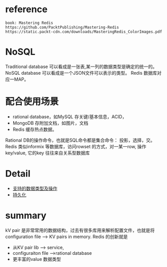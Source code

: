 # reference 
    book: Mastering Redis
    https://github.com/PacktPublishing/Mastering-Redis
    https://static.packt-cdn.com/downloads/MasteringRedis_ColorImages.pdf

# NoSQL
Traditional database 可以看成是一张表,某一列的数据类型是确定的统一的。
NoSQL database 可以看成是一个JSON文件可以表示的类型。 Redis 数据库对应一MAP。

# 配合使用场景
* rational database，如MySQL 存关键/基本信息，ACID，
* MongoDB 存附加文档，如图片，文档
* Redis 缓存热点数据。

Rational DB的操作命令，也就是SQL命令都是集合命令： 投影，选择，交。
Redis 类似informix 等数据库，访问rowset 的方式，对一某一row, 操作key/value, 它的key 往往来自关系型数据库

# Detail
* [支持的数据类型及操作](redis_datatype.md)
* [持久化](redis_persist.md)

# summary
kV pair 是非常常用的数据结构，过去有很多库用来解析配置文件，也就是将 configuration file --> KV pairs in memory.
Redis 的创新就是
* 从KV pair lib --> service, 
* configuraiton file -->rational database
* 更丰富的value 数据类型


